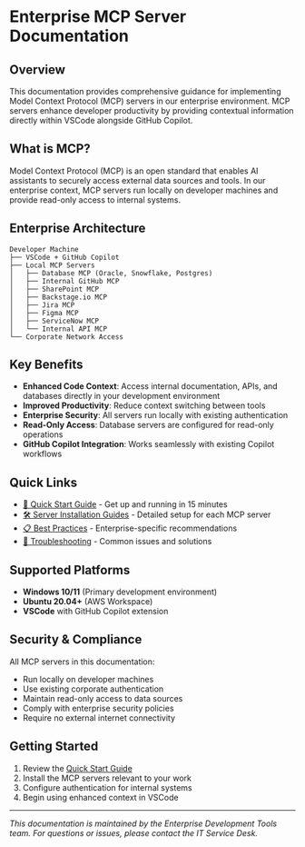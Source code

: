 # Enterprise MCP Server Documentation

## Overview

This documentation provides comprehensive guidance for implementing Model Context Protocol (MCP) servers in our enterprise environment. MCP servers enhance developer productivity by providing contextual information directly within VSCode alongside GitHub Copilot.

## What is MCP?

Model Context Protocol (MCP) is an open standard that enables AI assistants to securely access external data sources and tools. In our enterprise context, MCP servers run locally on developer machines and provide read-only access to internal systems.

## Enterprise Architecture

```
Developer Machine
├── VSCode + GitHub Copilot
├── Local MCP Servers
│   ├── Database MCP (Oracle, Snowflake, Postgres)
│   ├── Internal GitHub MCP
│   ├── SharePoint MCP
│   ├── Backstage.io MCP
│   ├── Jira MCP
│   ├── Figma MCP
│   ├── ServiceNow MCP
│   └── Internal API MCP
└── Corporate Network Access
```

## Key Benefits

- **Enhanced Code Context**: Access internal documentation, APIs, and databases directly in your development environment
- **Improved Productivity**: Reduce context switching between tools
- **Enterprise Security**: All servers run locally with existing authentication
- **Read-Only Access**: Database servers are configured for read-only operations
- **GitHub Copilot Integration**: Works seamlessly with existing Copilot workflows

## Quick Links

- [🚀 Quick Start Guide](quick-start.md) - Get up and running in 15 minutes
- [🛠️ Server Installation Guides](servers/) - Detailed setup for each MCP server
- [📋 Best Practices](best-practices.md) - Enterprise-specific recommendations
- [🔧 Troubleshooting](troubleshooting.md) - Common issues and solutions

## Supported Platforms

- **Windows 10/11** (Primary development environment)
- **Ubuntu 20.04+** (AWS Workspace)
- **VSCode** with GitHub Copilot extension

## Security & Compliance

All MCP servers in this documentation:
- Run locally on developer machines
- Use existing corporate authentication
- Maintain read-only access to data sources
- Comply with enterprise security policies
- Require no external internet connectivity

## Getting Started

1. Review the [Quick Start Guide](quick-start.md)
2. Install the MCP servers relevant to your work
3. Configure authentication for internal systems
4. Begin using enhanced context in VSCode

---

*This documentation is maintained by the Enterprise Development Tools team. For questions or issues, please contact the IT Service Desk.*